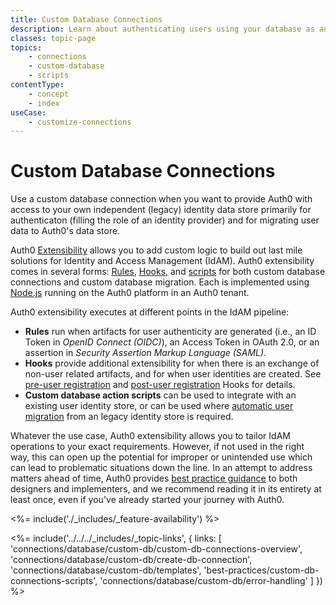 ```yaml
---
title: Custom Database Connections
description: Learn about authenticating users using your database as an identity provider.
classes: topic-page
topics:
    - connections
    - custom-database
    - scripts
contentType: 
    - concept
    - index
useCase:
    - customize-connections
---
```

<!-- markdownlint-disable MD041 MD002 -->
<div class="topic-page-header">
  <div data-name="example" class="topic-page-badge"></div>
  <h1>Custom Database Connections</h1>
  <p>
  Use a custom database connection when you want to provide Auth0 with access to your own independent (legacy) identity data store primarily for authenticaton (filling the role of an identity provider) and for migrating user data to Auth0's data store. 
  </p>
</div>

Auth0 [Extensibility](/topics/extensibility) allows you to add custom logic to build out last mile solutions for Identity and Access Management (IdAM). Auth0 extensibility comes in several forms: [Rules](/rules), [Hooks](/hooks), and [scripts](/connections/database/custom-db/templates) for both custom database connections and custom database migration. Each is implemented using [Node.js](https://nodejs.org/en/) running on the Auth0 platform in an Auth0 tenant. 

Auth0 extensibility executes at different points in the IdAM pipeline: 

* **Rules** run when artifacts for user authenticity are generated (i.e., an ID Token in <dfn data-key="openid">OpenID Connect (OIDC)</dfn>), an Access Token in OAuth 2.0, or an assertion in <dfn data-key="security-assertion-markup-language">Security Assertion Markup Language (SAML)</dfn>. 
* **Hooks** provide additional extensibility for when there is an exchange of non-user related artifacts, and for when user identities are created. See [pre-user registration](/hooks/concepts/pre-user-registration-extensibility-point) and [post-user registration](/hooks/concepts/post-user-registration-extensibility-point) Hooks for details. 
* **Custom database action scripts** can be used to integrate with an existing user identity store, or can be used where [automatic user migration](/users/concepts/overview-user-migration#automatic-migrations) from an legacy identity store is required. 

Whatever the use case, Auth0 extensibility allows you to tailor IdAM operations to your exact requirements. However, if not used in the right way, this can open up the potential for improper or unintended use which can lead to problematic situations down the line. In an attempt to address matters ahead of time, Auth0 provides [best practice guidance](/best-practices/custom-db-connections-scripts) to both designers and implementers, and we recommend reading it in its entirety at least once, even if you've already started your journey with Auth0.    

<%= include('./_includes/_feature-availability') %>

<%= include('../../../_includes/_topic-links', { links: [
  'connections/database/custom-db/custom-db-connections-overview',
  'connections/database/custom-db/create-db-connection',
  'connections/database/custom-db/templates',
  'best-practices/custom-db-connections-scripts',
  'connections/database/custom-db/error-handling'
] }) %>
